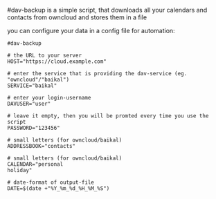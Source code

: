 #dav-backup
is a simple script, that downloads all your calendars and contacts from owncloud and stores them in a file

you can configure your data in a config file for automation:
```
#dav-backup

# the URL to your server
HOST="https://cloud.example.com"

# enter the service that is providing the dav-service (eg. "owncloud"/"baikal")
SERVICE="baikal"

# enter your login-username
DAVUSER="user"

# leave it empty, then you will be promted every time you use the script
PASSWORD="123456"

# small letters (for owncloud/baikal)
ADDRESSBOOK="contacts"

# small letters (for owncloud/baikal)
CALENDAR="personal
holiday"

# date-format of output-file
DATE=$(date +"%Y_%m_%d_%H_%M_%S")

```